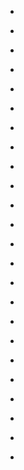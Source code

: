 
- [](/2021/04/1382290950483976200/)

- [](/2019/09/b3bdhszbmsx/)

- [](/2017/12/bdsoclkatzo/)

- [](/2017/04/btbrggbgvl3/)

- [](/2017/03/bsm2gl3gmzs/)

- [](/2017/01/bpr1fnzl0gx/)

- [](/2016/12/bnt5sowhlfc/)

- [](/2016/08/bixocq-bnvu/)

- [](/2016/05/bfvesrusonn/)

- [](/2016/04/bezrmsgmojw/)

- [](/2015/11/wcpsasop_/)

- [](/2015/10/9ereb_sokb/)

- [](/2015/10/9tsj0nmogy/)

- [](/2015/08/6cpxvqmolj/)

- [](/2015/08/6qenvymod0/)

- [](/2015/03/10153626396963912-1/)

- [](/2015/03/10153626396963912-0/)

- [](/2015/03/10153622376518912-1/)

- [](/2015/03/0bq296sooj/)

- [](/2014/12/550183498016116737/)

- [](/2014/11/10153366155803912-1/)

- [](/2014/03/10152849155728912-0/)

- [](/2013/05/10152232371663912-0/)

- [](/2012/10/262572221480960000/)

